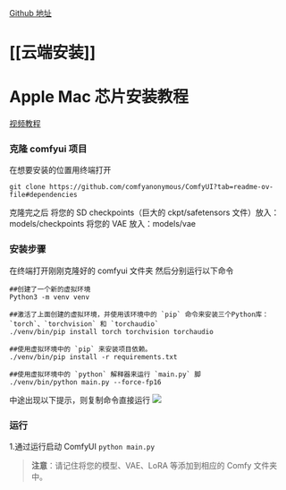 [Github 地址](https://github.com/comfyanonymous/ComfyUI?tab=readme-ov-file#installing)

# [[云端安装]]


# Apple Mac 芯片安装教程

[视频教程](https://www.bilibili.com/video/BV1ux4y1C7o4/?spm_id_from=333.1007.top_right_bar_window_history.content.click&vd_source=81223299ca5d449a34daaab3e1102d1d)

### 克隆 comfyui 项目
在想要安装的位置用终端打开
```
git clone https://github.com/comfyanonymous/ComfyUI?tab=readme-ov-file#dependencies
```
克隆完之后
将您的 SD checkpoints（巨大的 ckpt/safetensors 文件）放入：models/checkpoints
将您的 VAE 放入：models/vae

### 安装步骤
在终端打开刚刚克隆好的 comfyui 文件夹
然后分别运行以下命令

```
##创建了一个新的虚拟环境
Python3 -m venv venv   

##激活了上面创建的虚拟环境，并使用该环境中的 `pip` 命令来安装三个Python库：`torch`、`torchvision` 和 `torchaudio`
./venv/bin/pip install torch torchvision torchaudio   

##使用虚拟环境中的 `pip` 来安装项目依赖。
./venv/bin/pip install -r requirements.txt

##使用虚拟环境中的 `python` 解释器来运行 `main.py` 脚
./venv/bin/python main.py --force-fp16
```
中途出现以下提示，则复制命令直接运行
![](https://qhdtc.oss-cn-chengdu.aliyuncs.com/obsidian/202406221516623.png)


### 运行
1.通过运行启动 ComfyUI `python main.py`
> **注意**：请记住将您的模型、VAE、LoRA 等添加到相应的 Comfy 文件夹中。